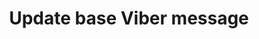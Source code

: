 ---
title: Update base Viber message
excerpt: The method is used for updating base Viber message.
api:
  file: yespoio.json
  operationId: updateBaseViberMessage
deprecated: false
hidden: false
metadata:
  title: ''
  description: ''
  robots: index
next:
  description: ''
---
